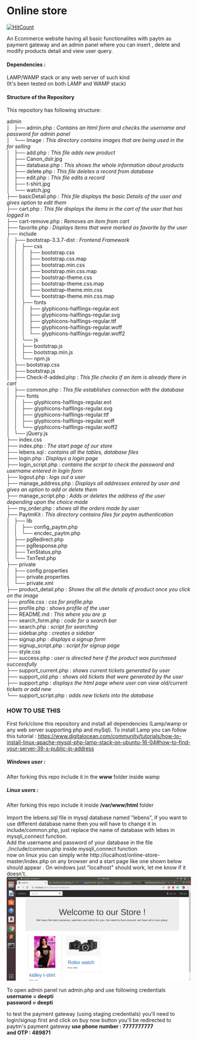 # Online store
[![HitCount](http://hits.dwyl.io/iamdeepti/online-store.svg)](http://hits.dwyl.io/iamdeepti/online-store)

An Ecommerce website having all basic functionalites with paytm as payment gateway and an admin panel where you can insert , delete and modify products detail and view user query.

#### Dependencies : 
LAMP/WAMP stack or any web server of such kind</br>
(It's been tested on both LAMP and WAMP stack)


#### Structure of the Repository
This repository has following structure:

 admin </br>
│   ├── admin.php : *Contains an html form and checks the username and password for admin panel* </br>
│   └── Image : *This directory contains images that are being used in the for selling* </br>
│       ├── add.php : *This file adds new product*</br>
│       ├── Canon_dslr.jpg</br>
│       ├── database.php : *This shows the whole information about products*</br>
│       ├── delete.php : *This file deletes a record from database*</br>
│       ├── edit.php : *This file edits a record*</br>
│       ├── t-shirt.jpg</br>
│       └── watch.jpg</br>
├── basicDetail.php : *This file displays the basic Details of the user and gives option to edit them*</br>
├── cart.php : *This file displays the items in the cart of the user that has logged in*</br>
├── cart-remove.php : *Removes an item from cart*</br>
├── favorite.php : *Displays items that were marked as favorite by the user*</br>
├── include </br>
│   ├── bootstrap-3.3.7-dist : *Frontend Framework*</br>
│   │   ├── css</br>
│   │   │   ├── bootstrap.css</br>
│   │   │   ├── bootstrap.css.map</br>
│   │   │   ├── bootstrap.min.css</br>
│   │   │   ├── bootstrap.min.css.map</br>
│   │   │   ├── bootstrap-theme.css</br>
│   │   │   ├── bootstrap-theme.css.map</br>
│   │   │   ├── bootstrap-theme.min.css</br>
│   │   │   └── bootstrap-theme.min.css.map</br>
│   │   ├── fonts</br>
│   │   │   ├── glyphicons-halflings-regular.eot</br>
│   │   │   ├── glyphicons-halflings-regular.svg</br>
│   │   │   ├── glyphicons-halflings-regular.ttf</br>
│   │   │   ├── glyphicons-halflings-regular.woff</br>
│   │   │   └── glyphicons-halflings-regular.woff2</br>
│   │   └── js</br>
│   │       ├── bootstrap.js</br>
│   │       ├── bootstrap.min.js</br>
│   │       └── npm.js</br>
│   ├── bootstrap.css</br>
│   ├── bootstrap.js</br>
│   ├── Check-if-added.php : *This file checks if an item is already there in cart*</br>
│   ├── common.php : *This file establishes connection with the database*</br>
│   ├── fonts</br>
│   │   ├── glyphicons-halflings-regular.eot</br>
│   │   ├── glyphicons-halflings-regular.svg</br>
│   │   ├── glyphicons-halflings-regular.ttf</br>
│   │   ├── glyphicons-halflings-regular.woff</br>
│   │   └── glyphicons-halflings-regular.woff2</br>
│   └── jQuery.js</br>
├── index.css </br>
├── index.php : *The start page of our store*</br>
├── lebens.sql : *contains all the tables, database files*</br>
├── login.php : *Displays a login page*</br>
├── login_script.php : *contains the script to check the password and username entered in login form*</br>
├── logout.php : *logs out a user*</br>
├── manage_address.php : *Displays all addresses entered by user and gives an option to add or delete them*</br>
├── manage_script.php : *Adds or deletes the address of the user depending upon the choice made*</br>
├── my_order.php : *shows all the orders made by user*</br>
├── PaytmKit : *This directory contains files for paytm authentication*</br>
│   ├── lib</br>
│   │   ├── config_paytm.php</br>
│   │   └── encdec_paytm.php</br>
│   ├── pgRedirect.php</br>
│   ├── pgResponse.php</br>
│   ├── TxnStatus.php</br>
│   └── TxnTest.php</br>
├── private</br>
│   ├── config.properties</br>
│   ├── private.properties</br>
│   └── private.xml</br>
├── product_detail.php : *Shows the all the details of product once you click on the image*</br>
├── profile.css : *css for profile.php*</br>
├── profile.php : *shows profile of the user*</br>
├── README.md : *This where you are :p*</br>
├── search_form.php : *code for a search bar*</br>
├── search.php : *script for searching*</br>
├── sidebar.php : *creates a sidebar*</br>
├── signup.php : *displays a signup form*</br>
├── signup_script.php : *script for signup page*</br> 
├── style.css </br>
├── success.php : *user is directed here if the product was purchased successfully*</br>
├── support_current.php : *shows current tickets generated by user*</br>
├── support_old.php : *shows old tickets that were generated by the user*</br>
├── support.php : *displays the html page where user can view old/current tickets or add new*</br>
└── support_script.php : *adds new tickets into the database*</br>

### HOW TO USE THIS 

First fork/clone this repository and install all dependencies (Lamp/wamp or any web server supporting php and mySql).
To install Lamp you can follow this tutorial : https://www.digitalocean.com/community/tutorials/how-to-install-linux-apache-mysql-php-lamp-stack-on-ubuntu-16-04#how-to-find-your-server-39-s-public-ip-address </br>
##### Windows user :
After forking this repo include it in the **www** folder inside wamp

##### Linux users : 
After forking this repo include it inside **/var/www/html** folder </br></br>
Import the lebens.sql file in mysql database named "lebens", if you want to use different database name then you will have to change it in include/common.php, just replace the name of database with lebes in mysqli_connect function.  </br>
Add the username and password of your database in the file ./include/common.php inside mysqli_connect function </br>
now on linux you can simply write http://localhost/online-store-master<or whatever the name of this repo is on your machine>/index.php on any browser and a start page like one shown below should appear . On windows just "localhost" should work, let me know if it doesn't.
	![home page](/screenshots/ss1.png)

To open admin panel run admin.php and use following credentials</br>
**username = deepti**</br>
**password = deepti**</br>

to test the payment gateway (using staging credentials) you'll need to login/signup first and click on buy now button you'll be redirected to paytm's payment gateway </or>
**use phone number : 7777777777**</br>
**and OTP : 489871**</br>
